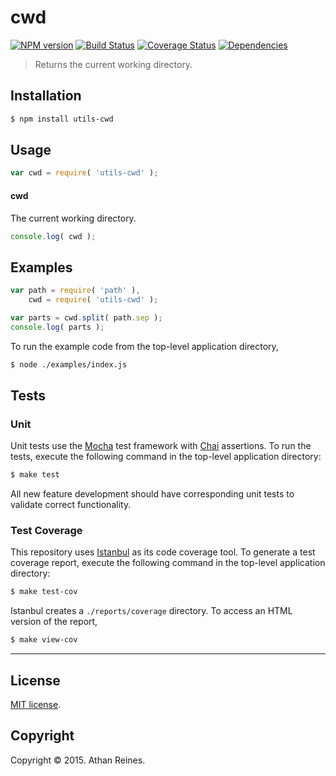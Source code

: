 cwd
===
[![NPM version][npm-image]][npm-url] [![Build Status][travis-image]][travis-url] [![Coverage Status][codecov-image]][codecov-url] [![Dependencies][dependencies-image]][dependencies-url]

> Returns the current working directory.


## Installation

``` bash
$ npm install utils-cwd
```


## Usage

``` javascript
var cwd = require( 'utils-cwd' );
```

#### cwd

The current working directory.

``` javascript
console.log( cwd );
```


## Examples

``` javascript
var path = require( 'path' ),
	cwd = require( 'utils-cwd' );

var parts = cwd.split( path.sep );
console.log( parts );
```

To run the example code from the top-level application directory,

``` bash
$ node ./examples/index.js
```


## Tests

### Unit

Unit tests use the [Mocha](http://mochajs.org/) test framework with [Chai](http://chaijs.com) assertions. To run the tests, execute the following command in the top-level application directory:

``` bash
$ make test
```

All new feature development should have corresponding unit tests to validate correct functionality.


### Test Coverage

This repository uses [Istanbul](https://github.com/gotwarlost/istanbul) as its code coverage tool. To generate a test coverage report, execute the following command in the top-level application directory:

``` bash
$ make test-cov
```

Istanbul creates a `./reports/coverage` directory. To access an HTML version of the report,

``` bash
$ make view-cov
```


---
## License

[MIT license](http://opensource.org/licenses/MIT).


## Copyright

Copyright &copy; 2015. Athan Reines.


[npm-image]: http://img.shields.io/npm/v/utils-cwd.svg
[npm-url]: https://npmjs.org/package/utils-cwd

[travis-image]: http://img.shields.io/travis/kgryte/utils-cwd/master.svg
[travis-url]: https://travis-ci.org/kgryte/utils-cwd

[codecov-image]: https://img.shields.io/codecov/c/github/kgryte/utils-cwd/master.svg
[codecov-url]: https://codecov.io/github/kgryte/utils-cwd?branch=master

[dependencies-image]: http://img.shields.io/david/kgryte/utils-cwd.svg
[dependencies-url]: https://david-dm.org/kgryte/utils-cwd

[dev-dependencies-image]: http://img.shields.io/david/dev/kgryte/utils-cwd.svg
[dev-dependencies-url]: https://david-dm.org/dev/kgryte/utils-cwd

[github-issues-image]: http://img.shields.io/github/issues/kgryte/utils-cwd.svg
[github-issues-url]: https://github.com/kgryte/utils-cwd/issues
